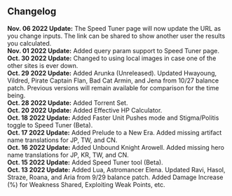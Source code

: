 ## Changelog

<strong>Nov. 06 2022 Update:</strong> The Speed Tuner page will now update the URL as you change inputs.  The link can be shared to show another user the results you calculated.<br>
<strong>Nov. 01 2022 Update:</strong> Added query param support to Speed Tuner page.<br>
<strong>Oct. 30 2022 Update:</strong> Changed to using local images in case one of the other sites is ever down.<br>
<strong>Oct. 29 2022 Update:</strong> Added Arunka (Unreleased). Updated Hwayoung, Vildred, Pirate Captain Flan, Bad Cat Armin, and Jena from 10/27 balance patch. Previous versions will remain available for comparison for the time being.<br>
<strong>Oct. 28 2022 Update:</strong> Added Torrent Set.<br>
<strong>Oct. 20 2022 Update:</strong> Added Effective HP Calculator.<br>
<strong>Oct. 18 2022 Update:</strong> Added Faster Unit Pushes mode and Stigma/Politis toggle to Speed Tuner (Beta).<br>
<strong>Oct. 17 2022 Update:</strong> Added Prelude to a New Era. Added missing artifact name translations for JP, TW, and CN.<br>
<strong>Oct. 16 2022 Update:</strong> Added Unbound Knight Arowell. Added missing hero name translations for JP, KR, TW, and CN.<br>
<strong>Oct. 15 2022 Update:</strong> Added Speed Tuner tool (Beta).<br>
<strong>Oct. 13 2022 Update:</strong> Added Lua, Astromancer Elena.  Updated Ravi, Hasol, Straze, Roana, and Aria from 9/29 balance patch. Added Damage Increase (%) for Weakness Shared, Exploiting Weak Points, etc.<br>
